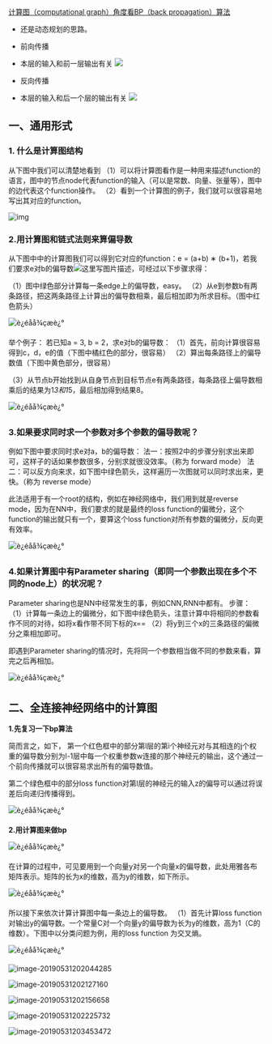 [计算图（computational graph）角度看BP（back propagation）算法](https://blog.csdn.net/u013527419/article/details/70184690)

- 还是动态规划的思路。

* 前向传播
* 本层的输入和前一层输出有关
![](readme/20.80-02-Foward.png)

* 反向传播
* 本层的输入和后一个层的输出有关
![](readme/20.80-02-backward.png)

## 一、通用形式

### 1. 什么是计算图结构 
从下图中我们可以清楚地看到 
（1）可以将计算图看作是一种用来描述function的语言，图中的节点node代表function的输入（可以是常数、向量、张量等），图中的边代表这个function操作。 
（2）看到一个计算图的例子，我们就可以很容易地写出其对应的function。 

![img](readme/20.80-02-计算图.png)

### 2.用计算图和链式法则来算偏导数

从下图中中的计算图我们可以得到它对应的function：e = (a+b) ∗ (b+1)，若我们要求e对b的偏导数![这里写图片描述](https://img-blog.csdn.net/20170415135202819?watermark/2/text/aHR0cDovL2Jsb2cuY3Nkbi5uZXQvdTAxMzUyNzQxOQ==/font/5a6L5L2T/fontsize/400/fill/I0JBQkFCMA==/dissolve/70/gravity/SouthEast)，可经过以下步骤求得：

（1）图中绿色部分计算每一条edge上的偏导数，easy。 
（2）从e到参数b有两条路径，把这两条路径上计算出的偏导数相乘，最后相加即为所求目标。（图中红色箭头）

![è¿éåå¾çæè¿°](readme/20.80-02-计算图-02.png)

举个例子： 
若已知a = 3, b = 2，求e对b的偏导数： 
（1）首先，前向计算很容易得到c，d，e的值（下图中橘红色的部分，很容易） 
（2）算出每条路径上的偏导数值（下图中黄色部分，很容易） 

（3）从节点b开始找到从自身节点到目标节点e有两条路径，每条路径上偏导数相乘后的结果为1*3和1*5，最后相加得到结果8。

![è¿éåå¾çæè¿°](readme/20.80-02-计算图-03.png)

### 3.如果要求同时求一个参数对多个参数的偏导数呢？ 
例如下图中要求同时求e对a，b的偏导数： 
法一：按照2中的步骤分别求出来即可，这样子的话如果参数很多，分别求就很没效率。（称为 forward mode） 
法二：可以反方向来求，如下图中绿色箭头，这样遍历一次图就可以同时求出来，更快。（称为 reverse mode） 

此法适用于有一个root的结构，例如在神经网络中，我们用到就是reverse mode，因为在NN中，我们要求的就是最终的loss function的偏微分，这个function的输出就只有一个，要算这个loss function对所有参数的偏微分，反向更有效率。 

![è¿éåå¾çæè¿°](readme/20.80-02-计算图-04.png)

### 4.如果计算图中有Parameter sharing（即同一个参数出现在多个不同的node上）的状况呢？ 
Parameter sharing也是NN中经常发生的事，例如CNN,RNN中都有。 
步骤： 
（1）计算每一条边上的偏微分，如下图中绿色箭头，注意计算中将相同的参数看作不同的对待，如将x看作带不同下标的x== 
（2）将y到三个x的三条路径的偏微分之乘相加即可。

即遇到Parameter sharing的情况时，先将同一个参数相当做不同的参数来看，算完之后再相加。 

![è¿éåå¾çæè¿°](readme/20.80-02-计算图-05.png)

## 二、全连接神经网络中的计算图 

**1.先复习一下bp算法** 

简而言之，如下， 
第一个红色框中的部分第l层的第i个神经元对与其相连的j个权重的偏导数分别为l-1层中每一个权重参数w连接的那个神经元的输出，这个通过一个前向传播就可以很容易求出所有的偏导数值。 

第二个绿色框中的部分loss function对第l层的神经元的输入z的偏导可以通过将误差后向递归传播得到。

![è¿éåå¾çæè¿°](readme/20.80-02-BP-01.png)

**2.用计算图来做bp**

![è¿éåå¾çæè¿°](readme/20.80-02-用计算图来做BP.png)

在计算的过程中，可见要用到一个向量y对另一个向量x的偏导数，此处用雅各布矩阵表示。矩阵的长为x的维数，高为y的维数，如下所示。

![è¿éåå¾çæè¿°](readme/20.80-02-用计算图来做BP-02.png)

所以接下来依次计算计算图中每一条边上的偏导数。 
（1）首先计算loss function对输出y的偏导数。一个常量C对一个向量y的偏导数为长为y的维数，高为1（C的维数）。下图中以分类问题为例，用的loss function 为交叉熵。

![è¿éåå¾çæè¿°](readme/20.80-02-用计算图来做BP-03.png)

![image-20190531202044285](readme/20.80-02-用计算图来做BP-04.png)

![image-20190531202127160](readme/20.80-02-用计算图来做BP-05.png)

![image-20190531202156658](readme/20.80-02-用计算图来做BP-06.png)

![image-20190531202225732](readme/20.80-02-用计算图来做BP-07.png)

![image-20190531203453472](readme/20.80-02-问题.png)